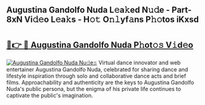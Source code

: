 ## Augustina Gandolfo Nuda L𝚎a𝚔ed N𝚞𝚍e - Part-8xN Vi𝚍𝚎o L𝚎a𝚔s - H𝚘𝚝 O𝚗𝚕yf𝚊ns P𝚑𝚘tos iKxsd

# <h2><a href="http://kfbhv6w.oniu.top/?m=Augustina+Gandolfo+Nuda">🔗👉 🔴 Augustina Gandolfo Nuda P𝚑ot𝚘𝚜 V𝚒d𝚎o</a></h2>

[![Augustina Gandolfo Nuda Nu𝚍e𝚜](https://i.imgur.com/0qMVB7G.gif)](http://kfbhv6w.oniu.top/?m=Augustina+Gandolfo+Nuda)
Virtual dance innovator and web entertainer Augustina Gandolfo Nuda, celebrated for sharing dance and lifestyle inspiration through solo and collaborative dance acts and brief films. Approachability and authenticity are the keys to Augustina Gandolfo Nuda's public persona, but the enigma of his private life continues to captivate the public's imagination.  
